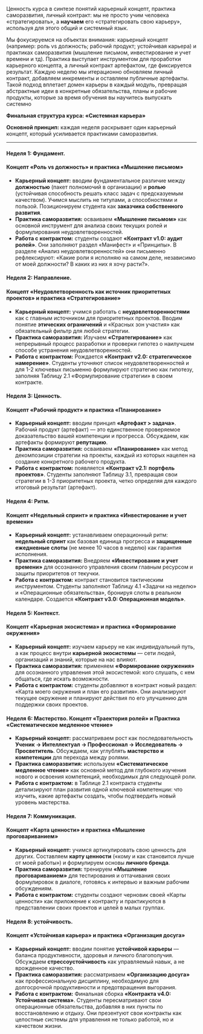 Ценность курса в синтезе понятий карьерный концепт, практика саморазвития, личный контракт: мы не просто учим человека «стратегировать», а **научаем** его «стратегировать свою карьеру», используя для этого общий и системный язык.

Мы фокусируемся на объектах внимания: карьерный концепт (например: роль vs должность; рабочий продукт; устойчивая карьера) и практиках саморазвития (мышление письмом, инвестирование и учет времени и тд). Практика выступает инструментом для проработки карьерного концепта, а личный контракт артефактом, где фиксируется результат. Каждую неделю мы итерационно обновляем личный контракт, добавляем инкременты и оставляем публичные артефакты. Такой подход вплетает домен карьеры в каждый модуль, превращая абстрактные идеи в конкретные обязательства, планы и рабочие продукты, которые за время обучения вы научитесь выпускать системно 

**Финальная структура курса: «Системная карьера»**

**Основной принцип:** каждая неделя раскрывает один карьерный концепт, который усиливается практиками саморазвития.

---

#### **Неделя 1: Фундамент.** 

#### **Концепт «Роль vs должность» и практика «Мышление письмом»**

* **Карьерный концепт:** вводим фундаментальное различие между **должностью** (пакет полномочий в организации) и **ролью** (устойчивая способность решать класс задач с предсказуемым качеством). Учимся мыслить не титулами, а способностями и пользой. Позиционируем студента как **заказчика собственного развития**.  
* **Практика саморазвития:** осваиваем **«Мышление письмом»** как основной инструмент для анализа своих текущих ролей и формулирования неудовлетворенностей.  
* **Работа с контрактом:** студенты создают **«Контракт v1.0: аудит ролей»**. Они заполняют раздел «Манифест» и «Принципы». В разделе «Анализ неудовлетворенностей» они письменно рефлексируют: «Какие роли я исполняю на самом деле, независимо от моей должности? В каких из них я хочу расти?».

#### **Неделя 2: Направление.** 

#### **Концепт «Неудовлетворенность как источник приоритетных проектов» и практика «Стратегирование»**

* **Карьерный концепт:** учимся работать с **неудовлетворенностями** как с главным источником для приоритетных проектов. Вводим понятие **этических ограничений** и «Красных зон участия» как обязательный фильтр для любой стратегии.  
* **Практика саморазвития:** Изучаем **«Стратегирование»** как непрерывный процесс разработки и проверки гипотез о наилучшем способе устранения неудовлетворенностей.  
* **Работа с контрактом:** Рождается **«Контракт v2.0: стратегическое намерение»**. Студенты уточняют список неудовлетворенностей и для 1-2 ключевых письменно формулируют стратегию как гипотезу, заполняя Таблицу 2.1 «Формулирование стратегии» в своем контракте.

#### **Неделя 3: Ценность.** 

#### **Концепт «Рабочий продукт» и практика «Планирование»**

* **Карьерный концепт:** вводим принцип **«Артефакт \> задача»**. Рабочий продукт (артефакт) — это единственное проверяемое доказательство вашей компетенции и прогресса. Обсуждаем, как артефакты формируют **репутацию**.  
* **Практика саморазвития:** осваиваем **«Планирование»** как метод декомпозиции стратегии на проекты, каждый из которых нацелен на создание конкретного рабочего продукта.  
* **Работа с контрактом:** появляется **«Контракт v2.1: портфель проектов»**. Студенты заполняют Таблицу 3.1, превращая свои стратегии в 1-3 приоритетных проекта, четко определяя для каждого итоговый результат (артефакт).

#### **Неделя 4: Ритм.** 

#### **Концепт «Недельный спринт» и практика «Инвестирование и учет времени»**

* **Карьерный концепт:** устанавливаем операционный ритм: **недельный спринт** как базовая единица прогресса и **защищенные ежедневные слоты** (не менее 10 часов в неделю) как гарантия исполнения.  
* **Практика саморазвития:** Внедряем **«Инвестирование и учет времени»** для осознанного управления своим главным ресурсом и защиты приоритетов от текучки.  
* **Работа с контрактом:** контракт становится тактическим инструментом. Студенты заполняют Таблицу 4.1 «Задачи на неделю» и «Операционные обязательства», бронируя слоты в реальном календаре. Создается **«Контракт v3.0: Операционная модель»**.

#### **Неделя 5: Контекст.** 

#### **Концепт «Карьерная экосистема» и практика «Формирование окружения»**

* **Карьерный концепт:** изучаем карьеру не как индивидуальный путь, а как процесс внутри **карьерной экосистемы** — сети людей, организаций и знаний, которые на нас влияют.  
* **Практика саморазвития:** применяем **«Формирование окружения»** для осознанного управления этой экосистемой: кого слушать, с кем общаться, где искать возможности.  
* **Работа с контрактом:** студенты добавляют в контракт новый раздел: «Карта моего окружения и план его развития». Они анализируют текущее окружение и планируют действия по его улучшению для поддержки своих проектов.

#### **Неделя 6: Мастерство. Концепт «Траектория ролей» и Практика «Систематическое медленное чтение»**

* **Карьерный концепт:** рассматриваем рост как последовательность **Ученик → Интеллектуал → Профессионал → Исследователь → Просветитель**. Обсуждаем, как углублять **мастерство и компетенции** для перехода между ролями.  
* **Практика саморазвития:** используем **«Систематическое медленное чтение»** как основной метод для глубокого изучения нового и освоения компетенций, необходимых для следующей роли.  
* **Работа с контрактом:** в Таблице 2.1 контракта студенты детализируют план развития одной ключевой компетенции: что изучить, какие артефакты создать, чтобы подтвердить новый уровень мастерства.

#### **Неделя 7: Коммуникация.** 

#### **Концепт «Карта ценности» и практика «Мышление проговариванием»**

* **Карьерный концепт:** учимся артикулировать свою ценность для других. Составляем **карту ценности** («кому и как становится лучше от моей работы») и формулируем основы **личного бренда**.  
* **Практика саморазвития:** тренируем **«Мышление проговариванием»** для тестирования и оттачивания своих формулировок в диалоге, готовясь к интервью и важным рабочим обсуждениям.  
* **Работа с контрактом:** студенты создают черновик своей «Карты ценности» как приложение к контракту и практикуются в представлении своих проектов и целей в малых группах.

#### **Неделя 8: устойчивость.** 

#### **Концепт «Устойчивая карьера» и практика «Организация досуга»**

* **Карьерный концепт:** вводим понятие **устойчивой карьеры** — баланса продуктивности, здоровья и личного благополучия. Обсуждаем **стрессоустойчивость** как управляемый навык, а не врожденное качество.  
* **Практика саморазвития:** рассматриваем **«Организацию досуга»** как профессиональную дисциплину, необходимую для долгосрочной продуктивности и предотвращения выгорания.  
* **Работа с контрактом:** Финальная сборка **«Контракта v4.0: Устойчивая система»**. Студенты пересматривают свои операционные обязательства, добавляя в них пункты по восстановлению и отдыху. Они презентуют свои контракты как целостные системы для управления не только работой, но и качеством жизни.
